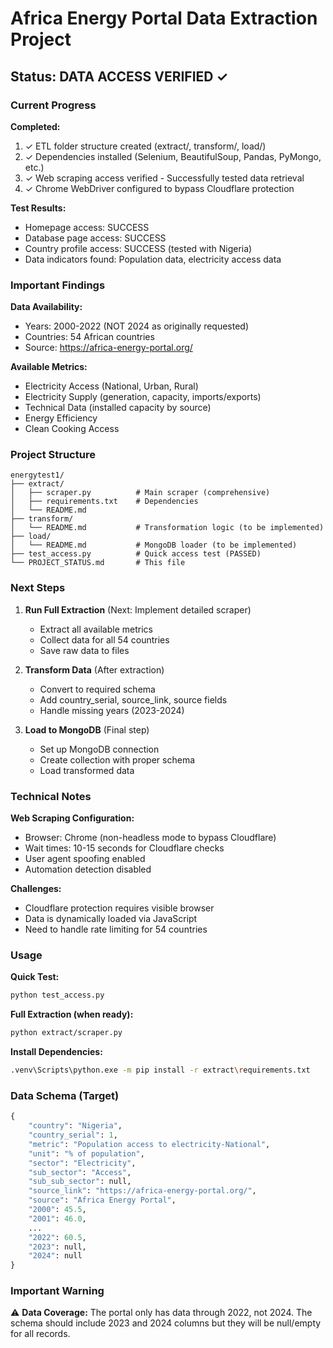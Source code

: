 # Africa Energy Portal Data Extraction Project

## Status: DATA ACCESS VERIFIED ✓

### Current Progress

**Completed:**
1. ✓ ETL folder structure created (extract/, transform/, load/)
2. ✓ Dependencies installed (Selenium, BeautifulSoup, Pandas, PyMongo, etc.)
3. ✓ Web scraping access verified - Successfully tested data retrieval
4. ✓ Chrome WebDriver configured to bypass Cloudflare protection

**Test Results:**
- Homepage access: SUCCESS
- Database page access: SUCCESS  
- Country profile access: SUCCESS (tested with Nigeria)
- Data indicators found: Population data, electricity access data

### Important Findings

**Data Availability:**
- Years: 2000-2022 (NOT 2024 as originally requested)
- Countries: 54 African countries
- Source: https://africa-energy-portal.org/

**Available Metrics:**
- Electricity Access (National, Urban, Rural)
- Electricity Supply (generation, capacity, imports/exports)
- Technical Data (installed capacity by source)
- Energy Efficiency
- Clean Cooking Access

### Project Structure

```
energytest1/
├── extract/
│   ├── scraper.py          # Main scraper (comprehensive)
│   ├── requirements.txt    # Dependencies
│   └── README.md
├── transform/
│   └── README.md           # Transformation logic (to be implemented)
├── load/
│   └── README.md           # MongoDB loader (to be implemented)
├── test_access.py          # Quick access test (PASSED)
└── PROJECT_STATUS.md       # This file
```

### Next Steps

1. **Run Full Extraction** (Next: Implement detailed scraper)
   - Extract all available metrics
   - Collect data for all 54 countries
   - Save raw data to files

2. **Transform Data** (After extraction)
   - Convert to required schema
   - Add country_serial, source_link, source fields
   - Handle missing years (2023-2024)

3. **Load to MongoDB** (Final step)
   - Set up MongoDB connection
   - Create collection with proper schema
   - Load transformed data

### Technical Notes

**Web Scraping Configuration:**
- Browser: Chrome (non-headless mode to bypass Cloudflare)
- Wait times: 10-15 seconds for Cloudflare checks
- User agent spoofing enabled
- Automation detection disabled

**Challenges:**
- Cloudflare protection requires visible browser
- Data is dynamically loaded via JavaScript
- Need to handle rate limiting for 54 countries

### Usage

**Quick Test:**
```bash
python test_access.py
```

**Full Extraction (when ready):**
```bash
python extract/scraper.py
```

**Install Dependencies:**
```bash
.venv\Scripts\python.exe -m pip install -r extract\requirements.txt
```

### Data Schema (Target)

```python
{
    "country": "Nigeria",
    "country_serial": 1,
    "metric": "Population access to electricity-National",
    "unit": "% of population",
    "sector": "Electricity",
    "sub_sector": "Access",
    "sub_sub_sector": null,
    "source_link": "https://africa-energy-portal.org/",
    "source": "Africa Energy Portal",
    "2000": 45.5,
    "2001": 46.0,
    ...
    "2022": 60.5,
    "2023": null,
    "2024": null
}
```

### Important Warning

⚠️ **Data Coverage:** The portal only has data through 2022, not 2024. The schema should include 2023 and 2024 columns but they will be null/empty for all records.

